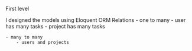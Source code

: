 First level

I designed the models using Eloquent ORM
Relations
    - one to many 
        - user has many tasks
        - project has many tasks

    - many to many
        - users and projects




